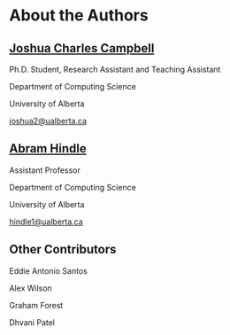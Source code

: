 # About the Authors

## [Joshua Charles Campbell](http://webdocs.cs.ualberta.ca/~joshua2/)

Ph.D. Student, Research Assistant and Teaching Assistant

Department of Computing Science

University of Alberta

joshua2@ualberta.ca

## [Abram Hindle](http://softwareprocess.es/static/SoftwareProcess.es.html)

Assistant Professor

Department of Computing Science

University of Alberta

hindle1@ualberta.ca

## Other Contributors

Eddie Antonio Santos

Alex Wilson

Graham Forest

Dhvani Patel
